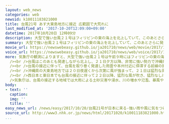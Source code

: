 ```yaml
---
layout: web_news
categories: web
newsid: k10011183821000
title: 台風21号 あす大東島地方に接近 広範囲で大荒れに
last_modified_at: '2017-10-20T12:09:00+09:00'
datetime: 2017年10月20日 12時09分
description: 大型で強い台風２１号はフィリピンの東の海上を北上していて、このあとさらに発達し、２１日には沖縄県の大東島地方にかなり接近する見込みです。台風はその後、２２日以降には西日本や東日本に近づき、広い範囲で雨や風が強まって大荒れの天気となる見込みで、気象庁は２１日以降、大雨や暴風、高波に警戒し早めの対策をとるよう呼びかけています。
summary: 大型で強い台風２１号はフィリピンの東の海上を北上していて、このあとさらに発達し、２１日には沖縄県の大東島地方にかなり接近する見込みです。台風はその後、２２日以降には西日本や東日本に近づき、広い範囲で雨や風が強まって大荒れの天気となる見込みで、気象庁は２１日以降、大雨や暴風、高波に警戒し早めの対策をとるよう呼びかけています。
movie_url: https://newswebeasy.github.io/ja201710/news/web/movie/2017/10/20/k10011183821000.mp4
voice_url: https://newswebeasy.github.io/ja201710/news/web/voice/2017/10/20/k10011183821000.mp3
more: 気象庁の観測によりますと、大型で強い台風２１号は午前９時にはフィリピンの東の海上を１時間に１５キロの速さで北へ進んでいます。<br />中心の気圧は９６５ヘクトパスカル、中心付近の最大風速は３５メートル、最大瞬間風速は５０メートルで、中心の南東側２２０キロと北西側１７０キロの範囲では風速２５メートル以上の暴風が吹いています。<br
  /><br />台風はこのあとも発達しながら北上し、２１日夕方以降、非常に強い勢力で沖縄県の大東島地方に接近し、その後、２２日の日曜日から２３日の月曜日ごろにかけて西日本から東日本にかなり近づく見込みです。<br
  /><br />台風の接近に伴って、台風を取り巻く発達した雨雲や本州付近に停滞する前線の影響で、沖縄・奄美や西日本と東日本の太平洋側では２１日から２３日月曜日にかけて非常に激しい雨が降り、局地的には猛烈な雨が降るおそれがあります。<br
  /><br />沖縄県の大東島地方では２０日夜遅くから次第に風が強まって、２１日は猛烈な風が吹くおそれがあり、２１日の最大風速は３０メートル、最大瞬間風速は４５メートルと予想され、海上の波の高さは２１日は１３メートルと猛烈なしけとなる見込みです。<br
  /><br />西日本と東日本でも台風の接近に伴って２２日以降、猛烈な風が吹き、猛烈なしけとなるなど広い範囲で大荒れの天気となる見込みです。<br /><br
  />気象庁は、台風の接近する地域では大雨による土砂災害や浸水、川の増水や氾濫、暴風や高波に警戒するとともに、今後の情報に十分注意して早めに対策をとるよう呼びかけています。
body:
- text: ''
  caption:
  img: ''
  title: ''
easy_news_url: /news/easy/2017/10/20/台風21号が日本に来る-強い雨や風に気をつけて/
source_url: http://www3.nhk.or.jp/news/html/20171020/k10011183821000.html
...
```

